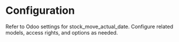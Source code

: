 # Configuration

Refer to Odoo settings for stock_move_actual_date. Configure related models, access rights, and options as needed.
